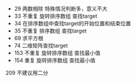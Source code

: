 * 29 两数相除 特殊情况判断多，意义不大
* 33 不重复 旋转排序数组 查找target
* 34 在排序数组中查找target的开始位置和结束位置
* 35 不重复 排序数组 查找target
* 69 求平方根
* 74 二维矩阵查找target
* 153 不重复 旋转排序数组 查找最小值
* 154 重复 旋转排序数组 查找最小值



209 不建议用二分